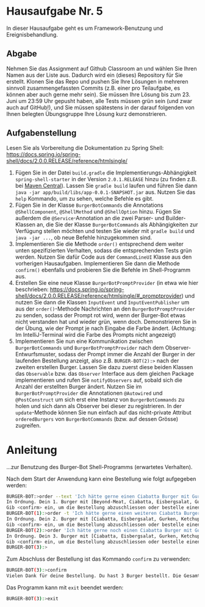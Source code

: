 # Hausaufgabe Nr. 5

In dieser Hausaufgabe geht es um Framework-Benutzung und Ereignisbehandlung.

## Abgabe

Nehmen Sie das Assignment auf Github Classroom an und wählen Sie Ihren Namen aus der Liste aus.
Dadurch wird ein (dieses) Repository für Sie erstellt. 
Klonen Sie das Repo und pushen Sie Ihre Lösungen in mehreren sinnvoll zusammengefassten Commits (z.B. einer pro Teilaufgabe, es können aber auch gerne mehr sein).
Sie müssen Ihre Lösung bis zum 23. Juni um 23:59 Uhr gepusht haben, alle Tests müssen grün sein (und zwar auch auf GitHub!), und Sie müssen spätestens in der darauf folgenden von Ihnen belegten Übungsgruppe Ihre Lösung kurz demonstrieren.

## Aufgabenstellung

Lesen Sie als Vorbereitung die Dokumentation zu Spring Shell: https://docs.spring.io/spring-shell/docs/2.0.0.RELEASE/reference/htmlsingle/

1.	Fügen Sie in der Datei `build.gradle` die Implementierungs-Abhängigkeit `spring-shell-starter` in der Version `2.0.1.RELEASE` hinzu (zu finden z.B. bei [Maven Central](https://search.maven.org/artifact/org.springframework.shell/spring-shell-starter/2.0.1.RELEASE/jar)). Lassen Sie `gradle build` laufen und führen Sie dann `java -jar app/build/libs/app-0.0.1-SNAPSHOT.jar` aus. Nutzen Sie das `help` Kommando, um zu sehen, welche Befehle es gibt.
2.	Fügen Sie in der Klasse `BurgerBotCommands` die Annotations `@ShellComponent`, `@ShellMethod` und `@ShellOption` hinzu. Fügen Sie außerdem die `@Service`-Annotation an die zwei Parser- und Builder-Klassen an, die Sie der Klasse `BurgerBotCommands` als Abhängigkeiten zur Verfügung stellen möchten und testen Sie wieder mit `gradle build` und `java -jar ...`, ob neue Befehle hinzugekommen sind.
3.	Implementieren Sie die Methode `order()` entsprechend dem weiter unten spezifizierten Verhalten, sodass die entsprechenden Tests grün werden. Nutzen Sie dafür Code aus der `CommandLineUI` Klasse aus den vorherigen Hausaufgaben. Implementieren Sie dann die Methode `confirm()` ebenfalls und probieren Sie die Befehle im Shell-Programm aus.
4.	Erstellen Sie eine neue Klasse `BurgerBotPromptProvider` (in etwa wie hier beschrieben: https://docs.spring.io/spring-shell/docs/2.0.0.RELEASE/reference/htmlsingle/#_promptprovider) und nutzen Sie dann die Klassen `InputEvent` und `InputEventPublisher` um aus der `order()`-Methode Nachrichten an den `BurgerBotPromptProvider` zu senden, sodass der Prompt rot wird, wenn der Burger-Bot etwas nicht verstanden hat und wieder grün, wenn doch.
    Demonstrieren Sie in der Übung, wie der Prompt je nach Eingabe die Farbe ändert. (Achtung: Im IntelliJ-Terminal wird die Farbe des Prompts nicht angezeigt)
5.  Implementieren Sie nun eine Kommunikation zwischen `BurgerBotCommands` und `BurgerBotPromptProvider` nach dem Observer-Entwurfsmuster, sodass der Prompt immer die Anzahl der Burger in der laufenden Bestellung anzeigt, also z.B. `BURGER-BOT(2):>` nach der zweiten erstellen Burger. 
    Lassen Sie dazu zuerst diese beiden Klassen das `Observable` bzw. das `Observer` Interface aus dem gleichen Package implementieren und rufen Sie `notifyObservers` auf, sobald sich die Anzahl der erstellten Burger ändert. 
    Nutzen Sie im `BurgerBotPromptProvider` die Annotationen `@Autowired` und `@PostConstruct` um sich erst eine Instanz von `BurgerBotCommands` zu holen und sich dann als Observer bei dieser zu registrieren. 
    In der `update`-Methode können Sie nun einfach auf das nicht-private Attribut `orderedBurgers` von `BurgerBotCommands` (bzw. auf dessen Grösse) zugreifen.
    

# Anleitung
...zur Benutzung des Burger-Bot Shell-Programms (erwartetes Verhalten).

Nach dem Start der Anwendung kann eine Bestellung wie folgt aufgegeben werden:

```bash
BURGER-BOT:>order --text 'Ich hätte gerne einen Ciabatta Burger mit Gurken, Eisbergsalat, Beyond-Meat und Ketchup'
In Ordnung. Dein 1. Burger mit [Beyond-Meat, Ciabatta, Eisbergsalat, Gurken, Ketchup] kostet 2.80 EUR.
Gib <confirm> ein, um die Bestellung abzuschliessen oder bestelle einen weitere Burger mit <order -t '...'>
BURGER-BOT(1):>order -t 'Ich hätte gerne einen weiteren Ciabatta Burger mit Gurken, Eisbergsalat und Ketchup'
In Ordnung. Dein 2. Burger mit [Ciabatta, Eisbergsalat, Gurken, Ketchup] kostet 1.90 EUR.
Gib <confirm> ein, um die Bestellung abzuschliessen oder bestelle einen weitere Burger mit <order -t '...'>
BURGER-BOT(2):>order 'Ich hätte gerne noch einen Ciabatta Burger mit Gurken, Eisbergsalat und Ketchup. Yummy'
In Ordnung. Dein 3. Burger mit [Ciabatta, Eisbergsalat, Gurken, Ketchup] kostet 1.90 EUR.
Gib <confirm> ein, um die Bestellung abzuschliessen oder bestelle einen weitere Burger mit <order -t '...'>
BURGER-BOT(3):>
```

Zum Abschluss der Bestellung ist das Kommando `confirm` zu verwenden:

```bash
BURGER-BOT(3):>confirm
Vielen Dank für deine Bestellung. Du hast 3 Burger bestellt. Die Gesamtsumme beträgt 6.60 EUR.
```

Das Programm kann mit `exit` beendet werden:

```bash
BURGER-BOT(3):>exit
```
